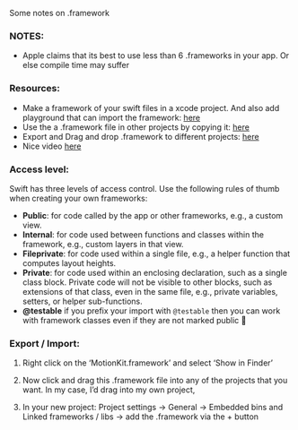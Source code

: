 Some notes on .framework <!--more--> 

### NOTES:

- Apple claims that its best to use less than 6 .frameworks in your app. Or else compile time may suffer

### Resources:

- Make a framework of your swift files in a xcode project. And also add playground that can import the framework: [here](https://medium.com/@LogMaestro/adding-playgrounds-to-your-xcode-project-79d5ea0c7087#.q27u3w639) 
- Use the a .framework file in other projects by copying it: [here](https://www.youtube.com/watch?v=vChxJ_Nk6kI) 
- Export and Drag and drop .framework to different projects: [here](http://stackoverflow.com/a/40991398/5389500) 
- Nice video [here](https://realm.io/news/tryswift-jeff-hui-creating-a-swift-library/) 
### Access level:

Swift has three levels of access control. Use the following rules of thumb when creating your own frameworks:
- **Public**: for code called by the app or other frameworks, e.g., a custom view.
- **Internal**: for code used between functions and classes within the framework, e.g., custom layers in that view.
- **Fileprivate**: for code used within a single file, e.g., a helper function that computes layout heights.
- **Private**: for code used within an enclosing declaration, such as a single class block. Private code will not be visible to other blocks, such as extensions of that class, even in the same file, e.g., private variables, setters, or helper sub-functions.
- **@testable** if you prefix your import with ``@testable`` then you can work with framework classes even if they are not marked public 🔑

### Export / Import:

1. Right click on the ‘MotionKit.framework’ and select ‘Show in Finder’
 
2. Now click and drag this .framework file into any of the projects that you want. In my case, I’d drag into my own project,

3. In your new project: Project settings -> General -> Embedded bins and Linked frameworks / libs -> add the  .framework via the + button

